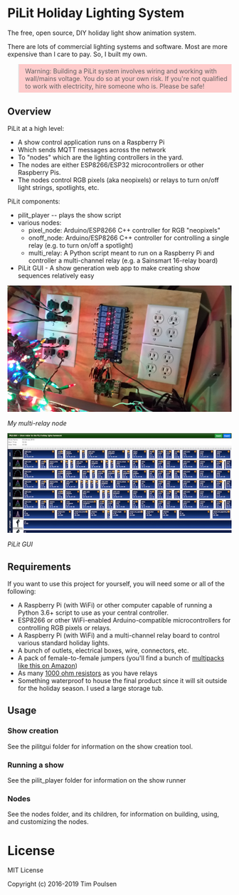 # PiLit Holiday Lighting System

The free, open source, DIY holiday light show animation system.

There are lots of commercial lighting systems and software. Most are more expensive than I care to pay. So, I built my own.

<blockquote style="background-color: #ff000033; padding-top: 5pt; padding-bottom: 5pt;">
Warning: Building a PiLit system involves wiring and working with wall/mains voltage. You do so at your own risk. If you're not qualified to work with electricity, hire someone who is. Please be safe!
</blockquote>

## Overview

PiLit at a high level:

* A show control application runs on a Raspberry Pi
* Which sends MQTT messages across the network
* To "nodes" which are the lighting controllers in the yard.
* The nodes are either ESP8266/ESP32 microcontrollers or other Raspberry Pis.
* The nodes control RGB pixels (aka neopixels) or relays to turn on/off light strings, spotlights, etc.

PiLit components:

* pilit_player -- plays the show script
* various nodes:
    * pixel_node: Arduino/ESP8266 C++ controller for RGB "neopixels"
    * onoff_node: Arduino/ESP8266 C++ controller for controlling a single relay (e.g. to turn on/off a spotlight)
    * multi_relay: A Python script meant to run on a Raspberry Pi and controller a multi-channel relay (e.g. a Sainsmart 16-relay board)
* PiLit GUI - A show generation web app to make creating show sequences relatively easy

![My multi relay controller](images/whole_setup.jpg)

*My multi-relay node*

![PiLit GUI](images/pilitgui.jpg)

*PiLit GUI*

## Requirements

If you want to use this project for yourself, you will need some or all of the following:

* A Raspberry Pi (with WiFi) or other computer capable of running a Python 3.6+ script to use as your central controller.
* ESP8266 or other WiFi-enabled Arduino-compatible microcontrollers for controlling RGB pixels or relays.
* A Raspberry Pi (with WiFi) and a multi-channel relay board to control various standard holiday lights.
* A bunch of outlets, electrical boxes, wire, connectors, etc.
* A pack of female-to-female jumpers (you'll find a bunch of [multipacks like this on Amazon](https://www.amazon.com/gp/product/B00JUKL4XI/ref=oh_aui_detailpage_o09_s00?ie=UTF8&psc=1))
* As many [1000 ohm resistors](https://www.amazon.com/gp/product/B0185FJ6L0/ref=oh_aui_detailpage_o09_s00?ie=UTF8&psc=1) as you have relays
* Something waterproof to house the final product since it will sit outside for the holiday season. I used a large storage tub.

## Usage

### Show creation

See the pilitgui folder for information on the show creation tool.

### Running a show

See the pilit_player folder for information on the show runner

### Nodes

See the nodes folder, and its children, for information on building, using, and customizing the nodes.

# License

MIT License

Copyright (c) 2016-2019 Tim Poulsen